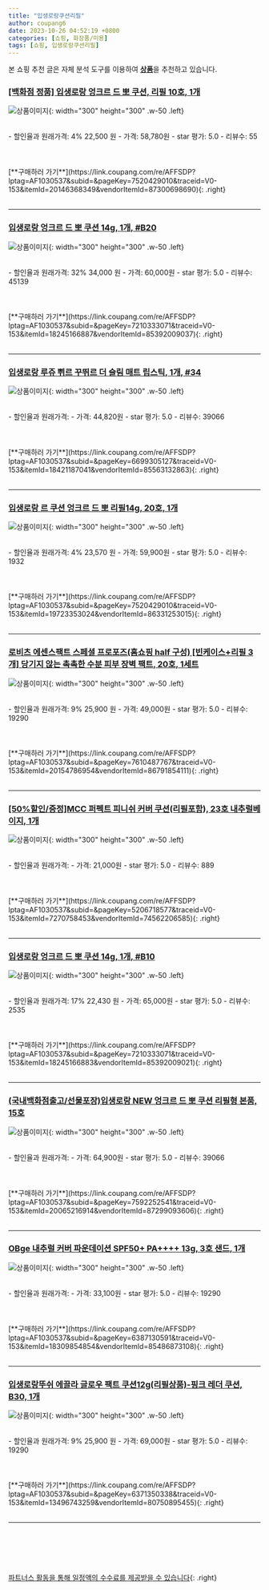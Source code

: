 ```yaml
---
title: "입생로랑쿠션리필"
author: coupang6
date: 2023-10-26 04:52:19 +0800
categories: [쇼핑, 화장품/미용]
tags: [쇼핑, 입생로랑쿠션리필]
---
```


본 쇼핑 추천 글은 자체 분석 도구를 이용하여 [**상품**](https://link.coupang.com/a/bao1ui)을 추천하고 있습니다.

### [[백화점 정품] 입생로랑 엉크르 드 뽀 쿠션, 리필 10호, 1개](https://link.coupang.com/re/AFFSDP?lptag=AF1030537&subid=&pageKey=7520429010&traceid=V0-153&itemId=20146368349&vendorItemId=87300698690)

![상품이미지](https://thumbnail8.coupangcdn.com/thumbnails/remote/230x230ex/image/vendor_inventory/8383/c6e124788346cbe3e47d23349c14b35f2eb53913fcbb50004ce67a6bbeff.jpg){: width="300" height="300" .w-50 .left}


<br>
- 할인율과 원래가격: 4%  22,500   원
- 가격: 58,780원
- star 평가: 5.0
- 리뷰수: 55
<br>
<br>
<br>
<br>
[**구매하러 가기**](https://link.coupang.com/re/AFFSDP?lptag=AF1030537&subid=&pageKey=7520429010&traceid=V0-153&itemId=20146368349&vendorItemId=87300698690){: .right}
<br>
<br>

---

### [입생로랑 엉크르 드 뽀 쿠션 14g, 1개, #B20](https://link.coupang.com/re/AFFSDP?lptag=AF1030537&subid=&pageKey=7210333071&traceid=V0-153&itemId=18245166887&vendorItemId=85392009037)

![상품이미지](https://thumbnail8.coupangcdn.com/thumbnails/remote/230x230ex/image/vendor_inventory/3d0e/719e06e11ae12909a697cef5db1d2b7b31f90110069277a0d073292e7065.jpg){: width="300" height="300" .w-50 .left}


<br>
- 할인율과 원래가격: 32%  34,000   원
- 가격: 60,000원
- star 평가: 5.0
- 리뷰수: 45139
<br>
<br>
<br>
<br>
[**구매하러 가기**](https://link.coupang.com/re/AFFSDP?lptag=AF1030537&subid=&pageKey=7210333071&traceid=V0-153&itemId=18245166887&vendorItemId=85392009037){: .right}
<br>
<br>

---

### [입생로랑 루쥬 쀠르 꾸뛰르 더 슬림 매트 립스틱, 1개, #34](https://link.coupang.com/re/AFFSDP?lptag=AF1030537&subid=&pageKey=6699305127&traceid=V0-153&itemId=18421187041&vendorItemId=85563132863)

![상품이미지](https://thumbnail9.coupangcdn.com/thumbnails/remote/230x230ex/image/vendor_inventory/d87c/bc2b6a683b464921f4d642d227a509a431ed54ecb3ee6bec77e5e4b62c87.jpg){: width="300" height="300" .w-50 .left}


<br>
- 할인율과 원래가격: 
- 가격: 44,820원
- star 평가: 5.0
- 리뷰수: 39066
<br>
<br>
<br>
<br>
[**구매하러 가기**](https://link.coupang.com/re/AFFSDP?lptag=AF1030537&subid=&pageKey=6699305127&traceid=V0-153&itemId=18421187041&vendorItemId=85563132863){: .right}
<br>
<br>

---

### [입생로랑 르 쿠션 엉크르 드 뽀 리필14g, 20호, 1개](https://link.coupang.com/re/AFFSDP?lptag=AF1030537&subid=&pageKey=7520429010&traceid=V0-153&itemId=19723353024&vendorItemId=86331253015)

![상품이미지](https://thumbnail9.coupangcdn.com/thumbnails/remote/230x230ex/image/vendor_inventory/7d52/9f62398032b9251b10e7c24214b7c958f977570448f62eb4c629b3272fc9.png){: width="300" height="300" .w-50 .left}


<br>
- 할인율과 원래가격: 4%  23,570   원
- 가격: 59,900원
- star 평가: 5.0
- 리뷰수: 1932
<br>
<br>
<br>
<br>
[**구매하러 가기**](https://link.coupang.com/re/AFFSDP?lptag=AF1030537&subid=&pageKey=7520429010&traceid=V0-153&itemId=19723353024&vendorItemId=86331253015){: .right}
<br>
<br>

---

### [로비츠 에센스팩트 스페셜 프로포즈(홈쇼핑 half 구성) [빈케이스+리필 3개] 당기지 않는 촉촉한 수분 피부 장벽 팩트, 20호, 1세트](https://link.coupang.com/re/AFFSDP?lptag=AF1030537&subid=&pageKey=7610487767&traceid=V0-153&itemId=20154786954&vendorItemId=86791854111)

![상품이미지](https://thumbnail6.coupangcdn.com/thumbnails/remote/230x230ex/image/vendor_inventory/99a1/eb3a76f2d14d80499ca2a00095748d648a50472e0841193ba0673dc9ee9b.png){: width="300" height="300" .w-50 .left}


<br>
- 할인율과 원래가격: 9%  25,900   원
- 가격: 49,000원
- star 평가: 5.0
- 리뷰수: 19290
<br>
<br>
<br>
<br>
[**구매하러 가기**](https://link.coupang.com/re/AFFSDP?lptag=AF1030537&subid=&pageKey=7610487767&traceid=V0-153&itemId=20154786954&vendorItemId=86791854111){: .right}
<br>
<br>

---

### [[50%할인/증정]MCC 퍼펙트 피니쉬 커버 쿠션(리필포함), 23호 내추럴베이지, 1개](https://link.coupang.com/re/AFFSDP?lptag=AF1030537&subid=&pageKey=5206718577&traceid=V0-153&itemId=7270758453&vendorItemId=74562206585)

![상품이미지](https://thumbnail9.coupangcdn.com/thumbnails/remote/230x230ex/image/vendor_inventory/e3e6/a53f5d30db002d9536df727b162afd317597b773d8b42805af567d5decd7.jpg){: width="300" height="300" .w-50 .left}


<br>
- 할인율과 원래가격: 
- 가격: 21,000원
- star 평가: 5.0
- 리뷰수: 889
<br>
<br>
<br>
<br>
[**구매하러 가기**](https://link.coupang.com/re/AFFSDP?lptag=AF1030537&subid=&pageKey=5206718577&traceid=V0-153&itemId=7270758453&vendorItemId=74562206585){: .right}
<br>
<br>

---

### [입생로랑 엉크르 드 뽀 쿠션 14g, 1개, #B10](https://link.coupang.com/re/AFFSDP?lptag=AF1030537&subid=&pageKey=7210333071&traceid=V0-153&itemId=18245166883&vendorItemId=85392009021)

![상품이미지](https://thumbnail7.coupangcdn.com/thumbnails/remote/230x230ex/image/vendor_inventory/7dc4/4bb8bdfc4dce8e4440dbeb04ccc22a7d3a7f4f566b1fd35159db558e0235.jpg){: width="300" height="300" .w-50 .left}


<br>
- 할인율과 원래가격: 17%  22,430   원
- 가격: 65,000원
- star 평가: 5.0
- 리뷰수: 2535
<br>
<br>
<br>
<br>
[**구매하러 가기**](https://link.coupang.com/re/AFFSDP?lptag=AF1030537&subid=&pageKey=7210333071&traceid=V0-153&itemId=18245166883&vendorItemId=85392009021){: .right}
<br>
<br>

---

### [(국내백화점출고/선물포장)입생로랑 NEW 엉크르 드 뽀 쿠션 리필형 본품, 15호](https://link.coupang.com/re/AFFSDP?lptag=AF1030537&subid=&pageKey=7592252541&traceid=V0-153&itemId=20065216914&vendorItemId=87299093606)

![상품이미지](https://thumbnail6.coupangcdn.com/thumbnails/remote/230x230ex/image/vendor_inventory/ebf5/4f63b80bb7c1c2c515b6added78970d52e0125ff569e755a2e7ef0c5e4ef.jpg){: width="300" height="300" .w-50 .left}


<br>
- 할인율과 원래가격: 
- 가격: 64,900원
- star 평가: 5.0
- 리뷰수: 39066
<br>
<br>
<br>
<br>
[**구매하러 가기**](https://link.coupang.com/re/AFFSDP?lptag=AF1030537&subid=&pageKey=7592252541&traceid=V0-153&itemId=20065216914&vendorItemId=87299093606){: .right}
<br>
<br>

---

### [OBge 내추럴 커버 파운데이션 SPF50+ PA++++ 13g, 3호 샌드, 1개](https://link.coupang.com/re/AFFSDP?lptag=AF1030537&subid=&pageKey=6387130591&traceid=V0-153&itemId=18309854854&vendorItemId=85486873108)

![상품이미지](https://thumbnail6.coupangcdn.com/thumbnails/remote/230x230ex/image/retail/images/561098306416936-d5309666-2b4a-4c86-b730-a34a94cc909e.jpg){: width="300" height="300" .w-50 .left}


<br>
- 할인율과 원래가격: 
- 가격: 33,100원
- star 평가: 5.0
- 리뷰수: 19290
<br>
<br>
<br>
<br>
[**구매하러 가기**](https://link.coupang.com/re/AFFSDP?lptag=AF1030537&subid=&pageKey=6387130591&traceid=V0-153&itemId=18309854854&vendorItemId=85486873108){: .right}
<br>
<br>

---

### [입생로랑뚜쉬 에끌라 글로우 팩트 쿠션12g(리필상품)-핑크 레더 쿠션, B30, 1개](https://link.coupang.com/re/AFFSDP?lptag=AF1030537&subid=&pageKey=6371350338&traceid=V0-153&itemId=13496743259&vendorItemId=80750895455)

![상품이미지](https://thumbnail6.coupangcdn.com/thumbnails/remote/230x230ex/image/vendor_inventory/7461/ab3baa49b7c296702f6c53a71fb2d2cd15d50ee01afff899961222fe5c34.jpg){: width="300" height="300" .w-50 .left}


<br>
- 할인율과 원래가격: 9%  25,900   원
- 가격: 69,000원
- star 평가: 5.0
- 리뷰수: 19290
<br>
<br>
<br>
<br>
[**구매하러 가기**](https://link.coupang.com/re/AFFSDP?lptag=AF1030537&subid=&pageKey=6371350338&traceid=V0-153&itemId=13496743259&vendorItemId=80750895455){: .right}
<br>
<br>

---
<br><br><br><br><br> [파트너스 활동을 통해 일정액의 수수료를 제공받을 수 있습니다](https://link.coupang.com/a/bao1ui){: .right}